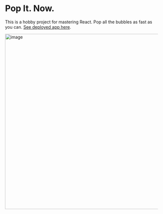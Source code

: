 # Pop It. Now.

This is a hobby project for mastering React. Pop all the bubbles as fast as you can. [See deployed app here](https://g-parki.github.io/PopItNow-React/).

<img width="578" alt="image" src="https://user-images.githubusercontent.com/61096711/142982293-9b47991a-8331-4e8d-8ceb-a211ad04a70b.png">
